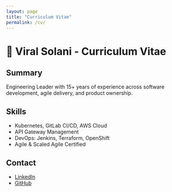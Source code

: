 ```yaml
---
layout: page
title: "Curriculum Vitae"
permalink: /cv/
---
```


# 📄 Viral Solani - Curriculum Vitae

## Summary
Engineering Leader with 15+ years of experience across software development, agile delivery, and product ownership.

## Skills
- Kubernetes, GitLab CI/CD, AWS Cloud
- API Gateway Management
- DevOps: Jenkins, Terraform, OpenShift
- Agile & Scaled Agile Certified

## Contact
- [LinkedIn](https://linkedin.com/in/viralsolani)
- [GitHub](https://github.com/viralsolani)